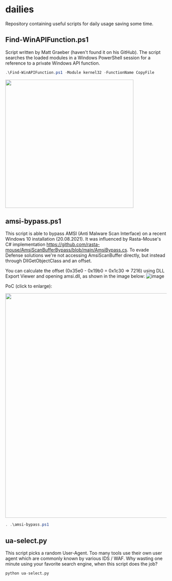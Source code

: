 # dailies
Repository containing useful scripts for daily usage saving some time.

## Find-WinAPIFunction.ps1
Script written by Matt Graeber (haven't found it on his GitHub).
The script searches the loaded modules in a Windows PowerShell session for a reference to a private Windows API function.

```powershell
.\Find-WinAPIFunction.ps1 -Module kernel32 -FunctionName CopyFile
```

<img src="https://user-images.githubusercontent.com/49280556/133893874-8f67659d-d2b1-427d-8b01-f87fc1957a32.png" width="400">


## amsi-bypass.ps1
This script is able to bypass AMSI (Anti Malware Scan Interface) on a recent Windows 10 installation (20.08.2021).
It was influenced by Rasta-Mouse's C# implementation https://github.com/rasta-mouse/AmsiScanBufferBypass/blob/main/AmsiBypass.cs.
To evade Defense solutions we're not accessing AmsiScanBuffer directly, but instead through DllGetObjectClass and an offset.

You can calculate the offset (0x35e0 - 0x19b0 = 0x1c30 => 7216) using DLL Export Viewer and opening amsi.dll, as shown in the image below:
![image](https://user-images.githubusercontent.com/49280556/130318160-fad781bd-3a0f-4a6f-bc2e-d7e850637c12.png)

PoC (click to enlarge):

<img src="https://user-images.githubusercontent.com/49280556/130318266-4b08c4a6-e22e-46db-bc81-eefd35c1d5ed.png" width="700">

```powershell
. .\amsi-bypass.ps1
```

## ua-select.py
This script picks a random User-Agent. Too many tools use their own user agent which are commonly known by various IDS / WAF.
Why wasting one minute using your favorite search engine, when this script does the job?

```python
python ua-select.py
```
